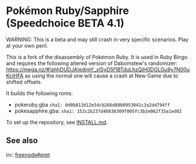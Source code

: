 # Pokémon Ruby/Sapphire (Speedchoice BETA 4.1)

WARNING: This is a beta and may still crash in very specific scenarios. Play at your own peril.

This is a fork of the disassembly of Pokémon Ruby. It is used in Ruby Bingo and requires the following altered version of Dabomstew's randomizer: https://mega.nz/#!ahhDUDJA!edjmY_xISyD5f1BTduLhzQiH0DGLGu9y7N00uKcjHFA as using the normal one will cause a crash at New Game due to shifted offsets.

It builds the following roms:

* pokeruby.gba `sha1: 0d0b813d12e5dcb266d88b0953041c3a2dd794ff`
* pokesapphire.gba: `sha1: 152c2b237d46836309f005fc3b2e062f35a1ed02`

To set up the repository, see [INSTALL.md](INSTALL.md).

## See also

irc: [freenode#pret][irc]

[irc]: https://kiwiirc.com/client/irc.freenode.net/?#pret
